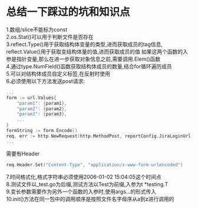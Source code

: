 # 总结一下踩过的坑和知识点

1.数组/slice不能标为const  
2.os.Stat()可以用于判断文件是否存在  
3.reflect.Type()用于获取结构体变量的类型,进而获取成员的tag信息,
reflect.Value()用于获取变结构体量的值,进而获取成员的值
如果这两个函数的入参是指针变量,那么在进一步获取对象信息之前,需要调用.Elem()函数  
4.通过type.NumField()函数获取结构体成员的数量,结合for循环遍历成员  
5.可以对结构体成员自定义标签,在反射时使用  
6.必须使用以下方法发送post请求:
```go
...
form := url.Values{
    "param1": {param1},
    "param2": {param2},
    "param3": {param3},
    ...
}
formString := form.Encode()
req, err := http.NewRequest(http.MethodPost, reportConfig.JiraLoginUrl, strings.NewReader(formString))
...
```
需要有Header
```go
req.Header.Set("Content-Type", "application/x-www-form-urlencoded")
```
7.时间格式化,格式字符串必须使用2006-01-02 15:04:05这个时间点  
8.测试文件以_test.go为后缀,测试方法以Test为前缀,入参为t *testing.T  
9.变长参数需要作为另外一个函数的入参时,使用args...的形式传入  
10.init()方法在同一包中的调用顺序是按照文件名字母序从a到z进行调用的  
